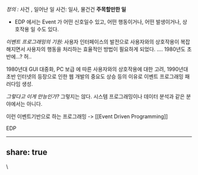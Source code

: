 *정의 :*
사건 , 일어난 일
사건: 일사, 물건건
**주목할만한 일**
- EDP 에서는 Event 가 어떤 신호일수 있고, 어떤 행동이거나, 어떤 발생이거나, 상호작용 일 수도 있다.

*이벤트 프로그래밍의 기원:*
사용자 인터페이스의 발전으로 
사용자와의 상호작용이 복잡해지면서 
사용자의 행동을 처리하는 효율적인 방법이 필요하게 되었다. 
.... 1980년도 초반에...? 허..

1980년대 GUI 대중화, PC 보급 에 따른 사용자와의 상호작용에 대한 고려, 
1990년대 초반 인터넷의 등장으로 인한 웹 개발의 중요도 상승 
등의 이유로 이벤트 프로그래밍 패러다임 생성.

*그렇다고 이게 만능인가?* 
그렇지는 않다.
시스템 프로그래밍이나 데이터 분석과 같은 분야에서는 아니다. 

이런 이벤트기반으로 하는 프로그래밍 -> [[Event Driven Programming]]

EDP

---
share: true
--- 

\